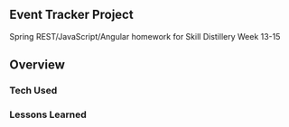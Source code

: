 ## Event Tracker Project

Spring REST/JavaScript/Angular homework for Skill Distillery Week 13-15

## Overview

### Tech Used

### Lessons Learned
